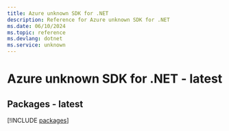```yaml
---
title: Azure unknown SDK for .NET
description: Reference for Azure unknown SDK for .NET
ms.date: 06/10/2024
ms.topic: reference
ms.devlang: dotnet
ms.service: unknown
---
```

# Azure unknown SDK for .NET - latest
## Packages - latest
[!INCLUDE [packages](unknown-index.md)]